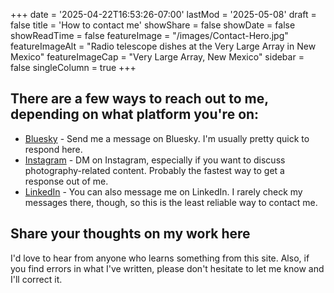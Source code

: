+++
date = '2025-04-22T16:53:26-07:00'
lastMod = '2025-05-08'
draft = false
title = 'How to contact me'
showShare = false
showDate = false
showReadTime = false
featureImage = "/images/Contact-Hero.jpg"
featureImageAlt = "Radio telescope dishes at the Very Large Array in New Mexico"
featureImageCap = "Very Large Array, New Mexico"
sidebar = false
singleColumn = true
+++

## There are a few ways to reach out to me, depending on what platform you're on:

- [Bluesky](https://bsky.app/profile/tucson-josh.com) - Send me a
message on Bluesky. I'm usually pretty quick to respond here.
- [Instagram](https://www.instagram.com/tucson.josh/) - DM on
Instagram, especially if you want to discuss photography-related content.
Probably the fastest way to get a response out of me.
- [LinkedIn](https://www.linkedin.com/in/pearsonjoshua/) - You can also message
me on LinkedIn. I rarely check my messages there, though, so this is the least
reliable way to contact me.

## Share your thoughts on my work here
I'd love to hear from anyone who learns something from this site. Also, if you
find errors in what I've written, please don't hesitate to let me know and I'll
correct it.
